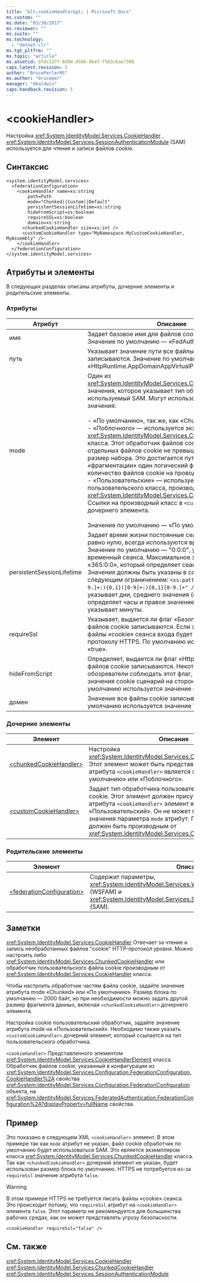 ```yaml
---
title: "&lt;cookieHandler&gt; | Microsoft Docs"
ms.custom: ""
ms.date: "03/30/2017"
ms.reviewer: ""
ms.suite: ""
ms.technology: 
  - "dotnet-clr"
ms.tgt_pltfrm: ""
ms.topic: "article"
ms.assetid: bfdc127f-8d94-4566-8bef-f583c6ae7398
caps.latest.revision: 5
author: "BrucePerlerMS"
ms.author: "bruceper"
manager: "mbaldwin"
caps.handback.revision: 5
---
```

# &lt;cookieHandler&gt;
Настройка <xref:System.IdentityModel.Services.CookieHandler> , <xref:System.IdentityModel.Services.SessionAuthenticationModule> \(SAM\) используется для чтения и записи файлов cookie.  
  
## Синтаксис  
  
```  
<system.identityModel.services>  
  <federationConfiguration>  
    <cookieHandler name=xs:string  
        path=Path  
        mode="Chunked||Custom||Default"  
        persistentSessionLifetime=xs:string  
        hideFromScript=xs:boolean  
        requireSSL=xs:boolean  
        domain=xs:string  
      <chunkedCookieHandler size=xs:int />  
      <customCookieHandler type="MyNamespace.MyCustomCookieHandler, MyAssembly" />  
    </cookieHandler>  
  </federationConfiguration>  
</system.identityModel.services>  
```  
  
## Атрибуты и элементы  
 В следующих разделах описаны атрибуты, дочерние элементы и родительские элементы.  
  
### Атрибуты  
  
|Атрибут|Описание|  
|-------------|--------------|  
|имя|Задает базовое имя для файлов cookie, все записи.  Значение по умолчанию — «FedAuth».|  
|путь|Указывает значение пути все файлы cookie записываются.  Значение по умолчанию — «HttpRuntime.AppDomainAppVirtualPath».|  
|mode|Один из <xref:System.IdentityModel.Services.CookieHandlerMode> значения, которое указывает тип обработчика cookie, используемый SAM.  Могут использоваться следующие значения:<br /><br /> -   «По умолчанию», так же, как «Chunked».<br />-   «Поблочного» — используется экземпляр класса <xref:System.IdentityModel.Services.ChunkedCookieHandler> класса.  Этот обработчик файлов cookie обеспечивает отдельных файлов cookie не превышает максимальный размер набора.  Это достигается путем потенциально «фрагментации» один логический файл cookie на количество файлов cookie на проводной.<br />-   «Пользовательские» — используется экземпляр пользовательского класса, производного от <xref:System.IdentityModel.Services.CookieHandler>.  Ссылки на производный класс в `<customCookieHandler>` дочернего элемента.<br /><br /> Значение по умолчанию — «По умолчанию».|  
|persistentSessionLifetime|Задает время жизни постоянные сеансов.  Если значение равно нулю, всегда используются временные сеансы.  Значение по умолчанию — "0:0:0", указывает временный сеанса.  Максимальное значение — «365:0:0», который определяет сеанс 365 дней.  Значения должны быть указаны в соответствии со следующим ограничением: `<xs:pattern value="([0-9.]+:){0,1}([0-9]+:){0,1}[0-9.]+" />`, где слева указывает дни, среднего значения \(если есть\) определяет часы и правое значение \(если есть\) указывает минуты.|  
|requireSsl|Указывает, выдается ли флаг «Безопасно» для любых файлов cookie записываются.  Если это значение задано, файлы «cookie» сеанса входа будет доступна только по протоколу HTTPS.  По умолчанию используется значение «true».|  
|hideFromScript|Определяет, выдается ли флаг «HttpOnly» для любых файлов cookie записываются.  Некоторые веб\-обозреватели соблюдать этот флаг, обеспечивая доступ значения cookie сценарий на стороне клиента.  По умолчанию используется значение «true».|  
|домен|Значение все файлы cookie записываются домен.  По умолчанию используется значение "".|  
  
### Дочерние элементы  
  
|Элемент|Описание|  
|-------------|--------------|  
|[\<chunkedCookieHandler\>](../../../../../docs/framework/configure-apps/file-schema/windows-identity-foundation/chunkedcookiehandler.md)|Настройка <xref:System.IdentityModel.Services.ChunkedCookieHandler>.  Этот элемент может быть представлен, только если `mode` атрибута `<cookieHandler>` является элемент «По умолчанию» или «Поблочного».|  
|[\<customCookieHandler\>](../../../../../docs/framework/configure-apps/file-schema/windows-identity-foundation/customcookiehandler.md)|Задает тип обработчика пользовательского файла cookie.  Этот элемент должен присутствовать при `mode` атрибута `<cookieHandler>` элемент является «Пользовательский».  Он не может присутствовать значения параметра `mode` атрибут.  Пользовательский тип должен быть производным от <xref:System.IdentityModel.Services.CookieHandler> класса.|  
  
### Родительские элементы  
  
|Элемент|Описание|  
|-------------|--------------|  
|[\<federationConfiguration\>](../../../../../docs/framework/configure-apps/file-schema/windows-identity-foundation/federationconfiguration.md)|Содержит параметры, <xref:System.IdentityModel.Services.WSFederationAuthenticationModule> \(WSFAM\) и <xref:System.IdentityModel.Services.SessionAuthenticationModule> \(SAM\).|  
  
## Заметки  
 <xref:System.IdentityModel.Services.CookieHandler> Отвечает за чтение и запись необработанных файлов "cookie" HTTP\-протокол уровня.  Можно настроить либо <xref:System.IdentityModel.Services.ChunkedCookieHandler> или обработчик пользовательского файла cookie производным от <xref:System.IdentityModel.Services.CookieHandler> класса.  
  
 Чтобы настроить обработчик частям файла cookie, задайте значение атрибута mode «Chunked» или «По умолчанию».  Размер блока по умолчанию — 2000 байт, но при необходимости можно задать другой размер фрагмента данных, включая `<chunkedCookieHandler>` дочернего элемента.  
  
 Настройка cookie пользовательский обработчик, задайте значение атрибута mode на «Пользовательский».  Необходимо также указать `<customCookieHandler>` дочерний элемент, который ссылается на тип пользовательского обработчика.  
  
 `<cookieHandler>` Представленного элементом <xref:System.IdentityModel.Services.CookieHandlerElement> класса.  Обработчик файлов cookie, указанный в конфигурации из <xref:System.IdentityModel.Services.Configuration.FederationConfiguration.CookieHandler%2A> свойства <xref:System.IdentityModel.Services.Configuration.FederationConfiguration> объекта, на <xref:System.IdentityModel.Services.FederatedAuthentication.FederationConfiguration%2A?displayProperty=fullName> свойства.  
  
## Пример  
 Это показано в следующем XML `<cookieHandler>` элемент.  В этом примере так как `mode` атрибут не указан, файл cookie обработчик по умолчанию будет использоваться SAM.  Это является экземпляром класса <xref:System.IdentityModel.Services.ChunkedCookieHandler> класса.  Так как `<chunkedCookieHandler>` дочерний элемент не указан, будет использован размер блока по умолчанию.  HTTPS не потребуется из\-за `requireSsl` значение атрибута `false`.  
  
> [!WARNING]
>  В этом примере HTTPS не требуется писать файлы «cookie» сеанса.  Это происходит потому, что `requireSsl` атрибут на `<cookieHandler>` элемента `false`.  Этот параметр не рекомендуется для большинства рабочих средах, как он может представлять угрозу безопасности.  
  
```  
<cookieHandler requireSsl="false" />  
```  
  
## См. также  
 <xref:System.IdentityModel.Services.CookieHandler>   
 <xref:System.IdentityModel.Services.ChunkedCookieHandler>   
 <xref:System.IdentityModel.Services.SessionAuthenticationModule>